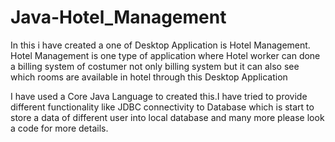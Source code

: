 # Java-Hotel_Management
In this i have created a one of Desktop Application is Hotel Management.<br/>
Hotel Management is one type of application where Hotel worker can done a billing system of costumer not only billing system but it can also see which rooms are available in hotel through this Desktop Application<br/> 

I have used a Core Java Language to created this.I have tried to provide different functionality like JDBC connectivity to Database which is start to store a data of different user into local database and many more please look a code for more details.
